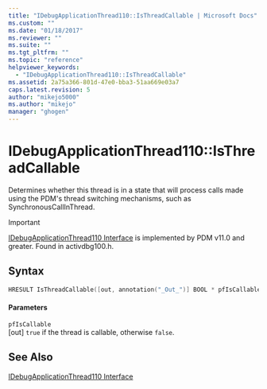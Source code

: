 ```yaml
---
title: "IDebugApplicationThread110::IsThreadCallable | Microsoft Docs"
ms.custom: ""
ms.date: "01/18/2017"
ms.reviewer: ""
ms.suite: ""
ms.tgt_pltfrm: ""
ms.topic: "reference"
helpviewer_keywords: 
  - "IDebugApplicationThread110::IsThreadCallable"
ms.assetid: 2a75a366-801d-47e0-bba3-51aa669e03a7
caps.latest.revision: 5
author: "mikejo5000"
ms.author: "mikejo"
manager: "ghogen"
---
```

# IDebugApplicationThread110::IsThreadCallable
Determines whether this thread is in a state that will process calls made using the PDM's thread switching mechanisms, such as SynchronousCallInThread.  
  
> [!IMPORTANT]
>  [IDebugApplicationThread110 Interface](../../winscript/reference/idebugapplicationthread110-interface.md) is implemented by PDM v11.0 and greater. Found in activdbg100.h.  
  
## Syntax  
  
```cpp  
HRESULT IsThreadCallable([out, annotation("_Out_")] BOOL * pfIsCallable);  
```  
  
#### Parameters  
 `pfIsCallable`  
 [out] `true` if the thread is callable, otherwise `false`.  
  
## See Also  
 [IDebugApplicationThread110 Interface](../../winscript/reference/idebugapplicationthread110-interface.md)